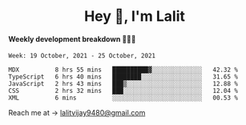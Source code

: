 <h1 align="center">Hey 👋, I'm Lalit</h1>

#### Weekly development breakdown 👨🏻‍💻
<!--START_SECTION:waka-->
```text
Week: 19 October, 2021 - 25 October, 2021

MDX          8 hrs 55 mins   ██████████▓░░░░░░░░░░░░░░   42.32 % 
TypeScript   6 hrs 40 mins   ████████░░░░░░░░░░░░░░░░░   31.65 % 
JavaScript   2 hrs 43 mins   ███▒░░░░░░░░░░░░░░░░░░░░░   12.88 % 
CSS          2 hrs 32 mins   ███░░░░░░░░░░░░░░░░░░░░░░   12.04 % 
XML          6 mins          ░░░░░░░░░░░░░░░░░░░░░░░░░   00.53 % 
```
<!--END_SECTION:waka-->

Reach me at → lalitvijay9480@gmail.com
